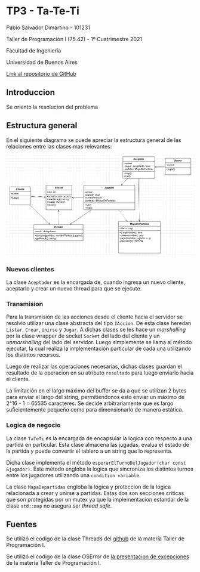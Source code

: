 # TP3 - Ta-Te-Ti

Pablo Salvador Dimartino - 101231

Taller de Programación I (75.42) - 1º Cuatrimestre 2021

Facultad de Ingeniería

Universidad de Buenos Aires

[Link al repositorio de GitHub](https://github.com/psdimartino/TallerDeProgramacion_TP3)

## Introduccion

Se oriento la resolucion del problema 

## Estructura general
En el siguiente diagrama se puede apreciar la estructura general de las relaciones entre las clases mas relevantes:

![Diagrama principal de las relaciones entre clases](diagrama.png)

### Nuevos clientes

La clase `Aceptador` es la encargada de, cuando ingresa un nuevo cliente, aceptarlo y crear un nuevo thread para que se ejecute.

### Transmision

Para la transmisión de las acciones desde el cliente hacia el servidor se resolvio utilizar una clase abstracta del tipo `IAccion`. De esta clase heredan `Listar`, `Crear`, `Unirse` y `Jugar`. A dichas clases se les hace un *marshalling* por la clase wrapper de socket `Socket` del lado del cliente y un *unmarshalling* del lado del servidor. Luego simplemente se llama al método ejecutar, la cual realiza la implementación particular de cada una utilizando los distintos recursos.

Luego de realizar las operaciones necesarias, dichas clases guardan el resultado de la operacion en su atributo `resultado` para luego enviarlo hacia el cliente.

La limitación en el largo máximo del buffer se da a que se utilizan 2 bytes para enviar el largo del string, permitiendonos esto enviar un máximo de 2^16 - 1 = 65535 caracteres. Se decide arbitrariamente que es largo suficientemente pequeño como para dimensionarlo de manera estática.

### Logica de negocio

La clase `TaTeTi` es la encargada de encapsular la logica con respecto a una partida en particular. Esta clase almacena las jugadas, evalua el estado de la partida y puede convertir el tablero a un string que lo representa.

Dicha clase implementa el método `esperarElTurnoDelJugador(char const &jugador)`. Este método engloba la logica que sincroniza los distintos turnos entre los jugadores utilizando una `condition variable`.

La clase `MapaDepartidas` engloba la logica y proteccion de la logica relacionada a crear y unirse a partidas. Estas dos son secciones criticas que son protegidas por un mutex ya que la implementacion estandar de la clase `std::map` no asegura ser *thread safe*.


## Fuentes

Se utilizó el codigo de la clase Threads del [github](https://github.com/Taller-de-Programacion/threads/blob/master/tutorial-interactivo/03_is_prime_parallel_by_inheritance.cpp) de la materia Taller de Programación I.

Se utilizó el codigo de la clase OSError de [la presentacion de excepciones](https://raw.githubusercontent.com/Taller-de-Programacion/clases/master/manejodeerrores/bin/manejodeerrores-handout.pdf) de la materia Taller de Programación I.

